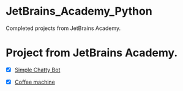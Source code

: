 # JetBrains_Academy_Python
Completed projects from JetBrains Academy.

Project from JetBrains Academy.
=====================
- [X] [Simple Chatty Bot](https://github.com/fattybobcat/JetBrains_Academy_Python/blob/master/Project/Simple%20Chatty%20Bot/Simple_Chatty_Bot.py)
- [X] [Coffee machine](https://github.com/fattybobcat/JetBrains_Academy_Python/blob/master/Project/Coffee_Machine/Coffee_machine.py)

